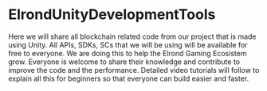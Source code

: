 # ElrondUnityDevelopmentTools
Here we will share all blockchain related code from our project that is made using Unity. All APIs, SDKs, SCs that we will be using will be available for free to everyone. We are doing this to help the Elrond Gaming Ecosistem grow. Everyone is welcome to share their knowledge and contribute to improve the code and the performance.  Detailed video tutorials will follow to explain all this for beginners so that everyone can build easier and faster.
